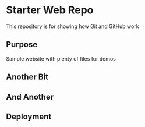# Starter Web Repo

This repository is for showing how Git and GitHub work

## Purpose

Sample website with plenty of files for demos

## Another Bit

## And Another

## Deployment

